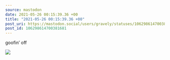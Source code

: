 ```yaml
---
source: mastodon
date: 2021-05-26 00:15:39.36 +00
title: "2021-05-26 00:15:39.36 +00"
post_uri: https://mastodon.social/users/gravely/statuses/106298614700381681
post_id: 106298614700381681
---
```

goofin’ off


![](/images/106298614599787024.png)

